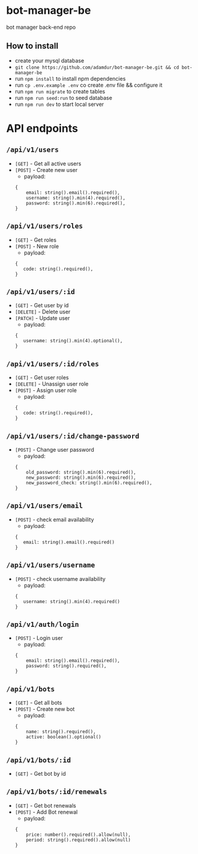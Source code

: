 # bot-manager-be
bot manager back-end repo

## How to install
- create your mysql database
- `git clone https://github.com/adamdur/bot-manager-be.git && cd bot-manager-be`
- run `npm install` to install npm dependencies
- run `cp .env.example .env` co create .env file && configure it
- run `npm run migrate` to create tables
- run `npm run seed:run` to seed database
- run `npm run dev` to start local server

# API endpoints
## `/api/v1/users`
- `[GET]` - Get all active users
- `[POST]` - Create new user
    - payload: 
    ```
    {
        email: string().email().required(),
        username: string().min(4).required(),
        password: string().min(6).required(),
    }
    ```
  
## `/api/v1/users/roles`
- `[GET]` - Get roles
- `[POST]` - New role
    - payload:
    ```
    {
       code: string().required(),
    } 
    ```
    
## `/api/v1/users/:id`
- `[GET]` - Get user by id
- `[DELETE]` - Delete user
- `[PATCH]` - Update user
    - payload:
    ```
    {
       username: string().min(4).optional(),
    } 
    ```

## `/api/v1/users/:id/roles`
- `[GET]` - Get user roles
- `[DELETE]` - Unassign user role
- `[POST]` - Assign user role
    - payload:
    ```
    {
       code: string().required(),
    } 
    ```
  
## `/api/v1/users/:id/change-password`
- `[POST]` - Change user password
    - payload:
    ```
    {
        old_password: string().min(6).required(),
        new_password: string().min(6).required(),
        new_password_check: string().min(6).required(),
    }
    ```
  
## `/api/v1/users/email`
- `[POST]` - check email availability
    - payload:
    ```
    {
       email: string().email().required()
    }
    ```
    
## `/api/v1/users/username`
- `[POST]` - check username availability
    - payload:
    ```
    {
       username: string().min(4).required()
    }
    ```
  
## `/api/v1/auth/login`
- `[POST]` - Login user
    - payload: 
    ```
    {
        email: string().email().required(),
        password: string().required(),
    }
    ```
  
## `/api/v1/bots`
- `[GET]` - Get all bots
- `[POST]` - Create new bot
    - payload: 
    ```
    {
        name: string().required(),
        active: boolean().optional()
    }
    ```
  
## `/api/v1/bots/:id`
- `[GET]` - Get bot by id

## `/api/v1/bots/:id/renewals`
- `[GET]` - Get bot renewals
- `[POST]` - Add Bot renewal
    - payload: 
    ```
    {
        price: number().required().allow(null),
        period: string().required().allow(null)
    }
    ```
  